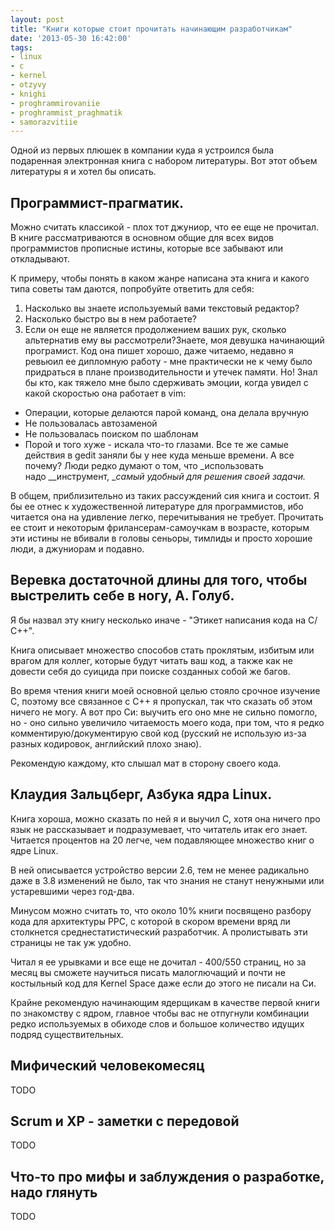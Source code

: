 ```yaml
---
layout: post
title: "Книги которые стоит прочитать начинающим разработчикам"
date: '2013-05-30 16:42:00'
tags:
- linux
- c
- kernel
- otzyvy
- knighi
- proghrammirovaniie
- proghrammist_praghmatik
- samorazvitiie
---
```


Одной из первых плюшек в компании куда я устроился была подаренная электронная книга с набором литературы. Вот этот объем литературы я и хотел бы описать.

## Программист-прагматик.
Можно считать классикой - плох тот джуниор, что ее еще не прочитал. В книге рассматриваются в основном общие для всех видов программистов прописные истины, которые все забывают или откладывают.

К примеру, чтобы понять в каком жанре написана эта книга и какого типа советы там даются, попробуйте ответить для себя:

1.  Насколько вы знаете используемый вами текстовый редактор?&nbsp;
2.  Насколько быстро вы в нем работаете?&nbsp;
3.  Если он еще не является продолжением ваших рук, сколько альтернатив ему вы рассмотрели?Знаете, моя девушка начинающий програмист. Код она пишет хорошо, даже читаемо, недавно я ревьюил ее дипломную работу - мне практически не к чему было придраться в плане производительности и утечек памяти. Но! Знал бы кто, как тяжело мне было сдерживать эмоции, когда увидел с какой скоростью она работает в vim:

*   Операции, которые делаются парой команд, она делала вручную
*   Не пользовалась автозаменой
*   Не пользовалась поиском по шаблонам
*   Порой и того хуже - искала что-то глазами.
Все те же самые действия в gedit заняли бы у нее куда меньше времени. А все почему? Люди редко думают о том, что _использовать надо&nbsp;__инструмент,&nbsp;__самый удобный для решения своей задачи._

В общем, приблизительно из таких рассуждений сия книга и состоит. Я бы ее отнес к художественной литературе для программистов, ибо читается она на удивление легко, перечитывания не требует. Прочитать ее стоит и некоторым фрилансерам-самоучкам в возрасте, которым эти истины не вбивали в головы сеньоры, тимлиды и просто хорошие люди, а джуниорам и подавно.

## Веревка достаточной длины для того, чтобы выстрелить себе в ногу, А. Голуб.
Я бы назвал эту книгу несколько иначе - "Этикет написания кода на С/С++".

Книга описывает множество способов стать проклятым, избитым или врагом для коллег, которые будут читать ваш код, а также как не довести себя до суицида при поиске созданных собой же багов.

Во время чтения книги моей основной целью стояло срочное изучение С, поэтому все связанное с С++ я пропускал, так что сказать об этом ничего не могу. А вот про Си: выучить его оно мне не сильно помогло, но - оно сильно увеличило читаемость моего кода, при том, что я редко комментирую/документирую свой код (русский не использую из-за разных кодировок, английский плохо знаю).

Рекомендую каждому, кто слышал мат в сторону своего кода.

## Клаудия Зальцберг, Азбука ядра Linux.
Книга хороша, можно сказать по ней я и выучил С, хотя она ничего про язык не рассказывает и подразумевает, что читатель итак его знает. Читается процентов на 20 легче, чем подавляющее множество книг о ядре Linux.

В ней описывается устройство версии 2.6, тем не менее радикально даже в 3.8 изменений не было, так что знания не станут ненужными или устаревшими через год-два.

Минусом можно считать то, что около 10% книги посвящено разбору кода для архитектуры PPC, с которой в скором времени вряд ли столкнется среднестатистический разработчик. А пролистывать эти страницы не так уж удобно.

Читал я ее урывками и все еще не дочитал - 400/550 страниц, но за месяц вы сможете научиться писать малоглючащий и почти не костыльный код для Kernel Space даже если до этого не писали на Си.

Крайне рекомендую начинающим ядерщикам в качестве первой книги по знакомству с ядром, главное чтобы вас не отпугнули комбинации редко используемых в обиходе слов и большое количество идущих подряд существительных.

## Мифический человекомесяц
TODO

## Scrum и XP - заметки с передовой
TODO

## Что-то про мифы и заблуждения о разработке, надо глянуть
TODO